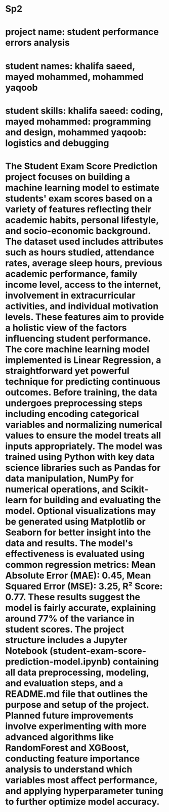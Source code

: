 # Sp2
# project name: student performance errors analysis
# student names: khalifa saeed, mayed mohammed, mohammed yaqoob
# student skills: khalifa saeed: coding, mayed mohammed: programming and design, mohammed yaqoob: logistics and debugging

# The Student Exam Score Prediction project focuses on building a machine learning model to estimate students' exam scores based on a variety of features reflecting their academic habits, personal lifestyle, and socio-economic background. The dataset used includes attributes such as hours studied, attendance rates, average sleep hours, previous academic performance, family income level, access to the internet, involvement in extracurricular activities, and individual motivation levels. These features aim to provide a holistic view of the factors influencing student performance. The core machine learning model implemented is Linear Regression, a straightforward yet powerful technique for predicting continuous outcomes. Before training, the data undergoes preprocessing steps including encoding categorical variables and normalizing numerical values to ensure the model treats all inputs appropriately. The model was trained using Python with key data science libraries such as Pandas for data manipulation, NumPy for numerical operations, and Scikit-learn for building and evaluating the model. Optional visualizations may be generated using Matplotlib or Seaborn for better insight into the data and results. The model's effectiveness is evaluated using common regression metrics: Mean Absolute Error (MAE): 0.45, Mean Squared Error (MSE): 3.25, R² Score: 0.77. These results suggest the model is fairly accurate, explaining around 77% of the variance in student scores. The project structure includes a Jupyter Notebook (student-exam-score-prediction-model.ipynb) containing all data preprocessing, modeling, and evaluation steps, and a README.md file that outlines the purpose and setup of the project. Planned future improvements involve experimenting with more advanced algorithms like RandomForest and XGBoost, conducting feature importance analysis to understand which variables most affect performance, and applying hyperparameter tuning to further optimize model accuracy.
